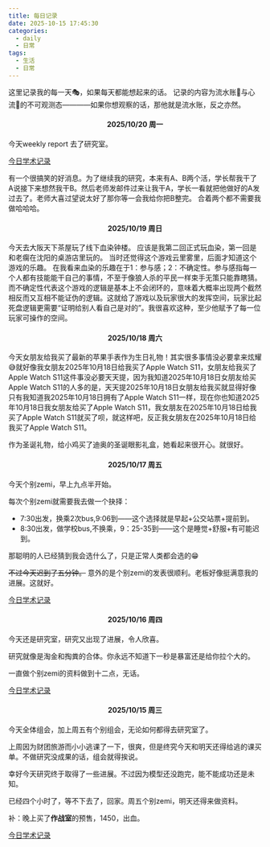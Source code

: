 ```yaml
---
title: 每日记录
date: 2025-10-15 17:45:30
categories:
  - daily
  - 日常
tags:
  - 生活
  - 日常
---
```

这里记录我的每一天🎭，如果每天都能想起来的话。
记录的内容为流水账📰与心流📖的不可观测态————如果你想观察的话，那他就是流水账，反之亦然。

<!-- more -->

<h4 id="20251020" style="text-align:center; font-weight:bold;">2025/10/20 周一</h4>

今天weekly report 去了研究室。

[今日学术记录](/categories/research/日常/研究日常/#20251020)

有一个很搞笑的好消息。为了继续我的研究，本来有A、B两个活，学长帮我干了A说接下来想然我干B。然后老师发邮件过来让我干A，学长一看就把他做好的A发过去了。老师大喜过望说太好了那你等一会我给你把B整完。
合着两个都不需要我做哈哈哈。

<h4 id="20251019" style="text-align:center; font-weight:bold;">2025/10/19 周日</h4>

今天去大阪天下茶屋玩了线下血染钟楼。
应该是我第二回正式玩血染，第一回是和老瘸在沈阳的桌游店里玩的。
当时还觉得这个游戏云里雾里，后面才知道这个游戏的乐趣。
在我看来血染的乐趣在于1：参与感；2：不确定性。参与感指每一个人都有技能能干自己的事情，不至于像狼人杀的平民一样束手无策只能靠瞎猜。而不确定性代表这个游戏的逻辑是基本上不会闭环的，意味着大概率出现两个截然相反而又互相不能证伪的逻辑。这就给了游戏以及玩家很大的发挥空间，玩家比起死盘逻辑更需要“证明给别人看自己是对的”。我很喜欢这种，至少他赋予了每一位玩家可操作的空间。

<h4 id="20251018" style="text-align:center; font-weight:bold;">2025/10/18 周六</h4>

今天女朋友给我买了最新的苹果手表作为生日礼物！其实很多事情没必要拿来炫耀😅就好像我女朋友2025年10月18日给我买了Apple Watch S11，女朋友给我买了Apple Watch S11这件事没必要天天提，因为我知道2025年10月18日女朋友给买Apple Watch S11的人多的是，天天提2025年10月18日女朋友给我买就显得好像只有我知道我2025年10月18日拥有了Apple Watch S11一样，现在你也知道2025年10月18日我女朋友给买了Apple Watch S11，我女朋友在2025年10月18日给我买了Apple Watch S11就买了呗，就这样吧，反正我女朋友在2025年10月18日给我买了Apple Watch S11。

作为圣诞礼物，给小鸡买了迪奥的圣诞眼影礼盒，她看起来很开心。就很好。

<h4 id="20251017" style="text-align:center; font-weight:bold;">2025/10/17 周五</h4>

今天个别zemi，早上九点半开始。

每次个别zemi就需要我去做一个抉择：

* 7:30出发，换乘2次bus,9:06到——这个选择就是早起+公交站票+提前到。
* 8:30出发，做学校bus,不换乘，9：25-35到——这个是睡觉+舒服+有可能迟到。

那聪明的人已经猜到我会选什么了，只是正常人类都会选的😁

~~不过今天迟到了五分钟。~~
意外的是个别zemi的发表很顺利。老板好像挺满意我的进展。这就好。

[今日学术记录](/categories/research/日常/研究日常/#20251017)

<h4 id="20251016" style="text-align:center; font-weight:bold;">2025/10/16 周四</h4>

今天还是研究室，研究又出现了进展，令人欣喜。

研究就像是淘金和掏粪的合体。你永远不知道下一秒是暴富还是给你拉个大的。

一直做个别zemi的资料做到十二点，无话。

[今日学术记录](/categories/research/日常/研究日常/#20251016)

<h4 id="20251015" style="text-align:center; font-weight:bold;">2025/10/15 周三</h4>

今天全体组会，加上周五有个别组会，无论如何都得去研究室了。

上周因为财团旅游而小小逃课了一下，很爽，但是终究今天和明天还得给逃的课买单。不做研究没成果的话，组会就得挨说。

幸好今天研究终于取得了一些进展。不过因为模型还没跑完，能不能成功还是未知。

已经四个小时了，等不下去了，回家。周五个别zemi，明天还得来做资料。

补：晚上买了**作战室**的预售，1450，出血。

[今日学术记录](/categories/research/日常/研究日常/#20251015)
